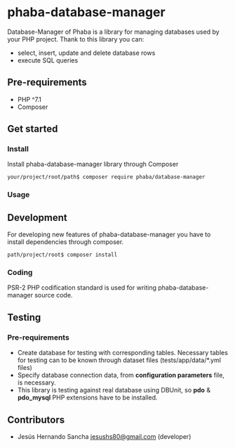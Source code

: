 # phaba-database-manager

Database-Manager of Phaba is a library for managing databases used by your PHP project.
Thank to this library you can:
 - select, insert, update and delete database rows
 - execute SQL queries
 
## Pre-requirements

- PHP ^7.1
- Composer

## Get started

### Install

Install phaba-database-manager library through Composer

`your/project/root/path$ composer require phaba/database-manager`

### Usage



## Development

For developing new features of phaba-database-manager you have to install dependencies through composer.

`path/project/root$ composer install`

### Coding

PSR-2 PHP codification standard is used for writing phaba-database-manager source code.
 
## Testing

### Pre-requirements

- Create database for testing with corresponding tables.
Necessary tables for testing can to be known through dataset files (tests/app/data/*.yml files)
- Specify database connection data, from **configuration parameters** file, is necessary.
- This library is testing against real database using DBUnit, so **pdo** & **pdo_mysql** PHP extensions have to be installed.

## Contributors

- Jesús Hernando Sancha <jesushs80@gmail.com> (developer)
